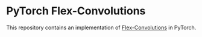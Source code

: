 # PyTorch Flex-Convolutions

This repository contains an implementation of [Flex-Convolutions](https://github.com/cgtuebingen/Flex-Convolution) in PyTorch.
